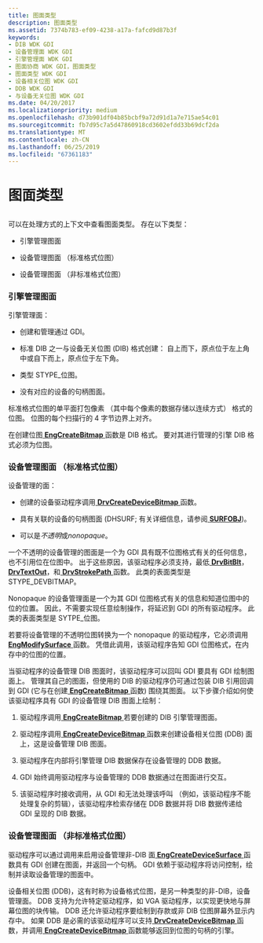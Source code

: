 ```yaml
---
title: 图面类型
description: 图面类型
ms.assetid: 7374b783-ef09-4238-a17a-fafcd9d87b3f
keywords:
- DIB WDK GDI
- 设备管理面 WDK GDI
- 引擎管理面 WDK GDI
- 图面协商 WDK GDI，图面类型
- 图面类型 WDK GDI
- 设备相关位图 WDK GDI
- DDB WDK GDI
- 与设备无关位图 WDK GDI
ms.date: 04/20/2017
ms.localizationpriority: medium
ms.openlocfilehash: d73b901df04b85bcbf9a72d91d1a7e715ae54c01
ms.sourcegitcommit: fb7d95c7a5d47860918cd3602efdd33b69dcf2da
ms.translationtype: MT
ms.contentlocale: zh-CN
ms.lasthandoff: 06/25/2019
ms.locfileid: "67361183"
---
```

# <a name="surface-types"></a>图面类型


## <span id="ddk_surface_types_gg"></span><span id="DDK_SURFACE_TYPES_GG"></span>


可以在处理方式的上下文中查看图面类型。 存在以下类型：

-   引擎管理图面

-   设备管理图面 （标准格式位图）

-   设备管理图面 （非标准格式位图）

### <a name="span-idengine-managedsurfacesspanspan-idengine-managedsurfacesspanspan-idengine-managedsurfacesspanengine-managed-surfaces"></a><span id="Engine-Managed_Surfaces"></span><span id="engine-managed_surfaces"></span><span id="ENGINE-MANAGED_SURFACES"></span>引擎管理图面

引擎管理面：

-   创建和管理通过 GDI。

-   标准 DIB 之一与设备无关位图 (DIB) 格式创建： 自上而下，原点位于左上角中或自下而上，原点位于左下角。

-   类型 STYPE\_位图。

-   没有对应的设备的句柄图面。

标准格式位图的单平面打包像素 （其中每个像素的数据存储以连续方式） 格式的位图。 位图的每个扫描行的 4 字节边界上对齐。

在创建位图[ **EngCreateBitmap** ](https://docs.microsoft.com/windows/desktop/api/winddi/nf-winddi-engcreatebitmap)函数是 DIB 格式。 要对其进行管理的引擎 DIB 格式必须为位图。

### <a name="span-iddevice-managedsurfacesstandard-formatbitmapsspanspan-iddevice-managedsurfacesstandard-formatbitmapsspanspan-iddevice-managedsurfacesstandard-formatbitmapsspandevice-managed-surfaces-standard-format-bitmaps"></a><span id="Device-Managed_Surfaces__Standard-Format_Bitmaps_"></span><span id="device-managed_surfaces__standard-format_bitmaps_"></span><span id="DEVICE-MANAGED_SURFACES__STANDARD-FORMAT_BITMAPS_"></span>设备管理图面 （标准格式位图）

设备管理的面：

-   创建的设备驱动程序调用[ **DrvCreateDeviceBitmap** ](https://docs.microsoft.com/windows/desktop/api/winddi/nf-winddi-drvcreatedevicebitmap)函数。

-   具有关联的设备的句柄图面 (DHSURF; 有关详细信息，请参阅[ **SURFOBJ**](https://docs.microsoft.com/windows/desktop/api/winddi/ns-winddi-_surfobj))。

-   可以是*不透明*或*nonopaque*。

一个不透明的设备管理的图面是一个为 GDI 具有既不位图格式有关的任何信息，也不引用位在位图中。 出于这些原因，该驱动程序必须支持，最低[ **DrvBitBlt**](https://docs.microsoft.com/windows/desktop/api/winddi/nf-winddi-drvbitblt)， [ **DrvTextOut**](https://docs.microsoft.com/windows/desktop/api/winddi/nf-winddi-drvtextout)，和[ **DrvStrokePath** ](https://docs.microsoft.com/windows/desktop/api/winddi/nf-winddi-drvstrokepath)函数。 此类的表面类型是 STYPE\_DEVBITMAP。

Nonopaque 的设备管理面是一个为其 GDI 位图格式有关的信息和知道位图中的位的位置。 因此，不需要实现任意绘制操作，将延迟到 GDI 的所有驱动程序。 此类的表面类型是 SYTPE\_位图。

若要将设备管理的不透明位图转换为一个 nonopaque 的驱动程序，它必须调用[ **EngModifySurface** ](https://docs.microsoft.com/windows/desktop/api/winddi/nf-winddi-engmodifysurface)函数。 凭借此调用，该驱动程序告知 GDI 位图格式，在内存中的位图的位置。

当驱动程序的设备管理 DIB 图面时，该驱动程序可以回叫 GDI 要具有 GDI 绘制图面上。 管理其自己的图面，但使用的 DIB 的驱动程序仍可通过包装 DIB 引用回调到 GDI (它与在创建[ **EngCreateBitmap** ](https://docs.microsoft.com/windows/desktop/api/winddi/nf-winddi-engcreatebitmap)函数) 围绕其图面。 以下步骤介绍如何使该驱动程序具有 GDI 的设备管理 DIB 图面上绘制：

1.  驱动程序调用[ **EngCreateBitmap** ](https://docs.microsoft.com/windows/desktop/api/winddi/nf-winddi-engcreatebitmap)若要创建的 DIB 引擎管理图面。

2.  驱动程序调用[ **EngCreateDeviceBitmap** ](https://docs.microsoft.com/windows/desktop/api/winddi/nf-winddi-engcreatedevicebitmap)函数来创建设备相关位图 (DDB) 面上，这是设备管理 DIB 图面。

3.  驱动程序在内部将引擎管理 DIB 数据保存在设备管理的 DDB 数据。

4.  GDI 始终调用驱动程序与设备管理的 DDB 数据通过在图面进行交互。

5.  该驱动程序时接收调用，从 GDI 和无法处理该呼叫 （例如，该驱动程序不能处理复杂的剪辑），该驱动程序检索存储在 DDB 数据并将 DIB 数据传递给 GDI 呈现的 DIB 数据。

### <a name="span-iddevice-managedsurfacesnonstandard-formatbitmapsspanspan-iddevice-managedsurfacesnonstandard-formatbitmapsspanspan-iddevice-managedsurfacesnonstandard-formatbitmapsspandevice-managed-surfaces-nonstandard-format-bitmaps"></a><span id="Device-Managed_Surfaces__Nonstandard-Format_Bitmaps_"></span><span id="device-managed_surfaces__nonstandard-format_bitmaps_"></span><span id="DEVICE-MANAGED_SURFACES__NONSTANDARD-FORMAT_BITMAPS_"></span>设备管理图面 （非标准格式位图）

驱动程序可以通过调用来启用设备管理非-DIB 面[ **EngCreateDeviceSurface** ](https://docs.microsoft.com/windows/desktop/api/winddi/nf-winddi-engcreatedevicesurface)函数具有 GDI 创建在图面，并返回一个句柄。 GDI 依赖于驱动程序将访问控制，绘制并读取设备管理的图面中。

设备相关位图 (DDB)，这有时称为设备格式位图，是另一种类型的非-DIB，设备管理面。 DDB 支持为允许特定驱动程序，如 VGA 驱动程序，以实现更快地与屏幕位图的块传输。 DDB 还允许驱动程序要绘制到存款或非 DIB 位图屏幕外显示内存中。 如果 DDB 是必需的该驱动程序可以支持[ **DrvCreateDeviceBitmap** ](https://docs.microsoft.com/windows/desktop/api/winddi/nf-winddi-drvcreatedevicebitmap)函数，并调用[ **EngCreateDeviceBitmap** ](https://docs.microsoft.com/windows/desktop/api/winddi/nf-winddi-engcreatedevicebitmap)函数能够返回到位图的句柄的引擎。

 

 






